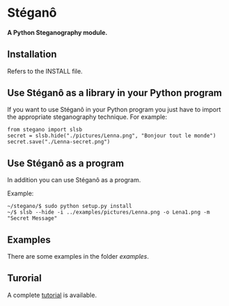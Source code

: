 Stéganô
=======

#### A Python Steganography module.


Installation
------------

Refers to the INSTALL file.


Use Stéganô as a library in your Python program
-----------------------------------------------

If you want to use Stéganô in your Python program you just have to import the appropriate steganography technique. For example:


    from stegano import slsb
    secret = slsb.hide("./pictures/Lenna.png", "Bonjour tout le monde")
    secret.save("./Lenna-secret.png")


Use Stéganô as a program
------------------------

In addition you can use Stéganô as a program.

Example:

    ~/stegano/$ sudo python setup.py install
    ~/$ slsb --hide -i ../examples/pictures/Lenna.png -o Lena1.png -m "Secret Message"


Examples
--------

There are some examples in the folder *examples*.


Turorial
--------

A complete [tutorial](http://stegano.readthedocs.org/en/latest/tutorial/) is available.
